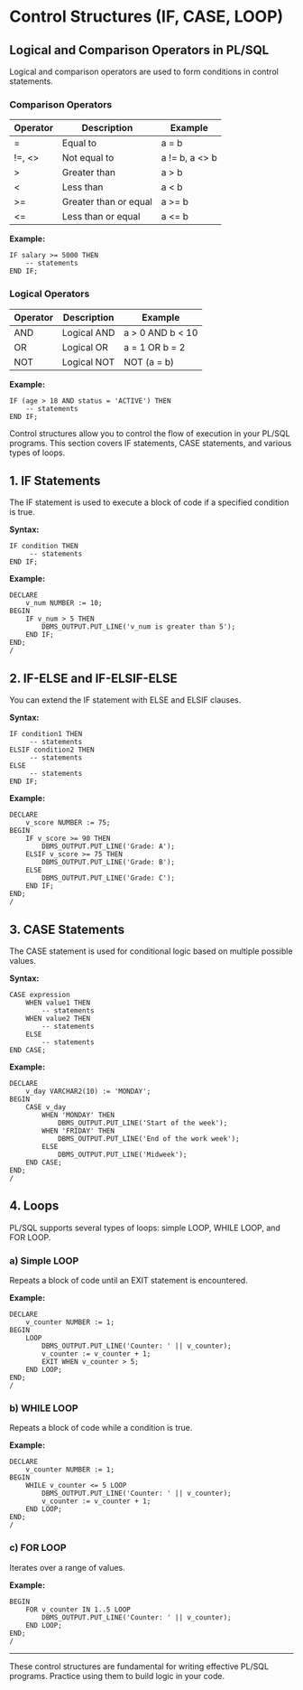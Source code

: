 
# Control Structures (IF, CASE, LOOP)

## Logical and Comparison Operators in PL/SQL

Logical and comparison operators are used to form conditions in control statements.

### Comparison Operators
| Operator | Description           | Example           |
|----------|-----------------------|-------------------|
| =        | Equal to              | a = b             |
| !=, <>   | Not equal to          | a != b, a <> b    |
| >        | Greater than          | a > b             |
| <        | Less than             | a < b             |
| >=       | Greater than or equal | a >= b            |
| <=       | Less than or equal    | a <= b            |

**Example:**
```plsql
IF salary >= 5000 THEN
	-- statements
END IF;
```

### Logical Operators
| Operator | Description           | Example                |
|----------|-----------------------|------------------------|
| AND      | Logical AND           | a > 0 AND b < 10       |
| OR       | Logical OR            | a = 1 OR b = 2         |
| NOT      | Logical NOT           | NOT (a = b)            |

**Example:**
```plsql
IF (age > 18 AND status = 'ACTIVE') THEN
	-- statements
END IF;
```

Control structures allow you to control the flow of execution in your PL/SQL programs. This section covers IF statements, CASE statements, and various types of loops.

## 1. IF Statements

The IF statement is used to execute a block of code if a specified condition is true.

**Syntax:**
```plsql
IF condition THEN
	 -- statements
END IF;
```

**Example:**
```plsql
DECLARE
	v_num NUMBER := 10;
BEGIN
	IF v_num > 5 THEN
		DBMS_OUTPUT.PUT_LINE('v_num is greater than 5');
	END IF;
END;
/ 
```

## 2. IF-ELSE and IF-ELSIF-ELSE

You can extend the IF statement with ELSE and ELSIF clauses.

**Syntax:**
```plsql
IF condition1 THEN
	 -- statements
ELSIF condition2 THEN
	 -- statements
ELSE
	 -- statements
END IF;
```

**Example:**
```plsql
DECLARE
	v_score NUMBER := 75;
BEGIN
	IF v_score >= 90 THEN
		DBMS_OUTPUT.PUT_LINE('Grade: A');
	ELSIF v_score >= 75 THEN
		DBMS_OUTPUT.PUT_LINE('Grade: B');
	ELSE
		DBMS_OUTPUT.PUT_LINE('Grade: C');
	END IF;
END;
/ 
```

## 3. CASE Statements

The CASE statement is used for conditional logic based on multiple possible values.

**Syntax:**
```plsql
CASE expression
	WHEN value1 THEN
		-- statements
	WHEN value2 THEN
		-- statements
	ELSE
		-- statements
END CASE;
```

**Example:**
```plsql
DECLARE
	v_day VARCHAR2(10) := 'MONDAY';
BEGIN
	CASE v_day
		WHEN 'MONDAY' THEN
			DBMS_OUTPUT.PUT_LINE('Start of the week');
		WHEN 'FRIDAY' THEN
			DBMS_OUTPUT.PUT_LINE('End of the work week');
		ELSE
			DBMS_OUTPUT.PUT_LINE('Midweek');
	END CASE;
END;
/ 
```

## 4. Loops

PL/SQL supports several types of loops: simple LOOP, WHILE LOOP, and FOR LOOP.

### a) Simple LOOP
Repeats a block of code until an EXIT statement is encountered.

**Example:**
```plsql
DECLARE
	v_counter NUMBER := 1;
BEGIN
	LOOP
		DBMS_OUTPUT.PUT_LINE('Counter: ' || v_counter);
		v_counter := v_counter + 1;
		EXIT WHEN v_counter > 5;
	END LOOP;
END;
/ 
```

### b) WHILE LOOP
Repeats a block of code while a condition is true.

**Example:**
```plsql
DECLARE
	v_counter NUMBER := 1;
BEGIN
	WHILE v_counter <= 5 LOOP
		DBMS_OUTPUT.PUT_LINE('Counter: ' || v_counter);
		v_counter := v_counter + 1;
	END LOOP;
END;
/ 
```

### c) FOR LOOP
Iterates over a range of values.

**Example:**
```plsql
BEGIN
	FOR v_counter IN 1..5 LOOP
		DBMS_OUTPUT.PUT_LINE('Counter: ' || v_counter);
	END LOOP;
END;
/ 
```

---
These control structures are fundamental for writing effective PL/SQL programs. Practice using them to build logic in your code.
